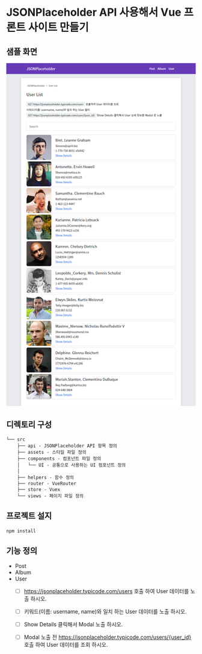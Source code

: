 # JSONPlaceholder API 사용해서 Vue 프론트 사이트 만들기

## 샘플 화면

![샘플 화면](./public/images/jsonplaceholder.png)


## 디렉토리 구성

````
└── src
    ├── api - JSONPlaceholder API 항목 정의
    ├── assets - 스타일 파일 정의
    ├── components - 컴포넌트 파일 정의
    │   └── UI - 공통으로 사용하는 UI 컴포넌트 정의
    │
    ├── helpers - 함수 정의
    ├── router - VueRouter
    ├── store - Vuex
    └── views - 페이지 파일 정의
````

## 프로젝트 설지
```
npm install
```

## 기능 정의
- Post
- Album
- User
  - [ ] https://jsonplaceholder.typicode.com/users 호출 하여 User 데이터를 노출 하시오.
  - [ ] 키워드(이름: username, name)와 일치 하는 User 데이터를 노출 하시오.
  - [ ] Show Details 클릭해서 Modal 노출 하시오.
  - [ ] Modal 노출 전 https://jsonplaceholder.typicode.com/users/{user_id} 호출 하여 User 데이터를 조회 하시오.


